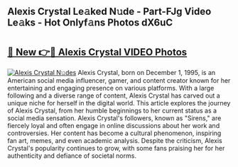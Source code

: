 ## Alexis Crystal Le𝚊ked N𝚞de - Part-FJg Video Le𝚊ks - Hot Onlyf𝚊ns Photos dX6uC

# <h2><a href="http://ac20708.deff.icu/?id=Alexis+Crystal">🔗 New 👉🔴 Alexis Crystal VIDEO Photos</a></h2>

[![Alexis Crystal N𝚞des](https://i.imgur.com/rIISA9y.gif)](http://ac20708.deff.icu/?id=Alexis+Crystal)
Alexis Crystal, born on December 1, 1995, is an American social media influencer, gamer, and content creator known for her entertaining and engaging presence on various platforms. With a large following and a diverse range of content, Alexis Crystal has carved out a unique niche for herself in the digital world. This article explores the journey of Alexis Crystal, from her humble beginnings to her current status as a social media sensation. Alexis Crystal's followers, known as "Sirens," are fiercely loyal and often engage in online discussions about her work and controversies. Her content has become a cultural phenomenon, inspiring fan art, memes, and even academic analysis. Despite the criticism, Alexis Crystal's popularity continues to grow, with some fans praising her for her authenticity and defiance of societal norms.
